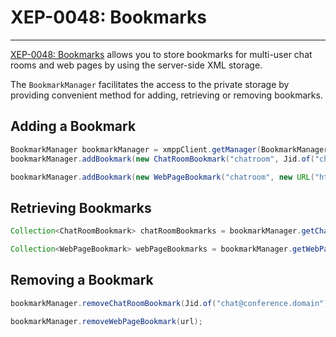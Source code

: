 # XEP-0048: Bookmarks
---

[XEP-0048: Bookmarks][Bookmarks] allows you to store bookmarks for multi-user chat rooms and web pages by using the server-side XML storage.

The `BookmarkManager` facilitates the access to the private storage by providing convenient method for adding, retrieving or removing bookmarks.

## Adding a Bookmark

```java
BookmarkManager bookmarkManager = xmppClient.getManager(BookmarkManager.class);
bookmarkManager.addBookmark(new ChatRoomBookmark("chatroom", Jid.of("chat@conference.domain")));
```

```java
bookmarkManager.addBookmark(new WebPageBookmark("chatroom", new URL("http://www.xmpp.org")));
```

## Retrieving Bookmarks

```java
Collection<ChatRoomBookmark> chatRoomBookmarks = bookmarkManager.getChatRoomBookmarks().getResult();
```

```java
Collection<WebPageBookmark> webPageBookmarks = bookmarkManager.getWebPageBookmarks().getResult();
```

## Removing a Bookmark

```java
bookmarkManager.removeChatRoomBookmark(Jid.of("chat@conference.domain"));
```

```java
bookmarkManager.removeWebPageBookmark(url);
```


[Bookmarks]: https://xmpp.org/extensions/xep-0048.html "XEP-0048: Bookmarks"
